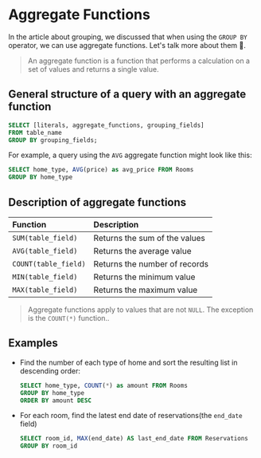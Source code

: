 # Aggregate Functions

In the article about grouping, we discussed that when using the `GROUP BY` operator, we can use aggregate functions. Let's talk more about them 🐳.

> An aggregate function is a function that performs a calculation on a set of values and returns a single value.

## General structure of a query with an aggregate function

```sql
SELECT [literals, aggregate_functions, grouping_fields]
FROM table_name
GROUP BY grouping_fields;
```

For example, a query using the `AVG` aggregate function might look like this:

```sql
SELECT home_type, AVG(price) as avg_price FROM Rooms
GROUP BY home_type
```

## Description of aggregate functions

| Function             | Description                   |
| :------------------- | :---------------------------- |
| `SUM(table_field)`   | Returns the sum of the values |
| `AVG(table_field)`   | Returns the average value     |
| `COUNT(table_field)` | Returns the number of records |
| `MIN(table_field)`   | Returns the minimum value     |
| `MAX(table_field)`   | Returns the maximum value     |

> Aggregate functions apply to values that are not `NULL`. The exception is the `COUNT(*)` function..

## Examples

<ERD databaseName="Airbnb" />

- Find the number of each type of home and sort the resulting list in descending order:

  ```sql
  SELECT home_type, COUNT(*) as amount FROM Rooms
  GROUP BY home_type
  ORDER BY amount DESC
  ```

- For each room, find the latest end date of reservations(the `end_date` field)

  ```sql
  SELECT room_id, MAX(end_date) AS last_end_date FROM Reservations
  GROUP BY room_id
  ```
